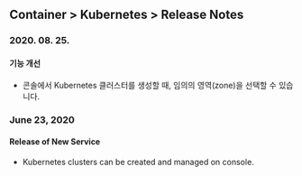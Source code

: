 ## Container > Kubernetes > Release Notes

### 2020. 08. 25.
#### 기능 개선
* 콘솔에서 Kubernetes 클러스터를 생성할 때, 임의의 영역(zone)을 선택할 수 있습니다.

### June 23, 2020
#### Release of New Service 
* Kubernetes clusters can be created and managed on console. 
